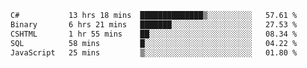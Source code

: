<!--START_SECTION:waka-->

```txt
C#           13 hrs 18 mins  ██████████████▒░░░░░░░░░░   57.61 %
Binary       6 hrs 21 mins   ███████░░░░░░░░░░░░░░░░░░   27.53 %
CSHTML       1 hr 55 mins    ██░░░░░░░░░░░░░░░░░░░░░░░   08.34 %
SQL          58 mins         █░░░░░░░░░░░░░░░░░░░░░░░░   04.22 %
JavaScript   25 mins         ▒░░░░░░░░░░░░░░░░░░░░░░░░   01.80 %
```

<!--END_SECTION:waka-->

